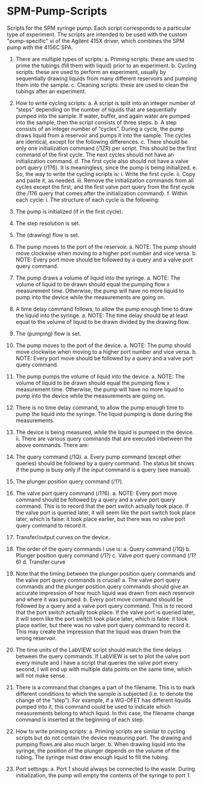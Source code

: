 # SPM-Pump-Scripts
Scripts for the SPM syringe pump. Each script corresponds to a particular type of experiment.
The scripts are intended to be used with the custom "pump-specific" vi of the Agilent 415X driver, which combines the SPM pump with the 4156C SPA.


1.	There are multiple types of scripts:
a.	Priming scripts: these are used to prime the tubings (fill them with liquid) prior to an experiment.
b.	Cycling scripts: these are used to perform an experiment, usually by sequentially drawing liquids from many different reservoirs and pumping them into the sample.
c.	Cleaning scripts: these are used to clean the tubings after an experiment.

2.	How to write cycling scripts:
a.	A script is split into an integer number of “steps” depending on the number of liquids that are sequentially pumped into the sample. If water, buffer, and again water are pumped into the sample, then the script consists of three steps.
b.	A step consists of an integer number of “cycles”. During a cycle, the pump draws liquid from a reservoir and pumps it into the sample. The cycles are identical, except for the following differences.
c.	There should be only one initialization command (/1ZR) per script. This should be the first command of the first cycle. The next cycles should not have an initialization command.
d.	The first cycle also should not have a valve port query (/1?6). It is meaningless, since the pump is being initialized.
e.	So, the way to write the cycling scripts is:
i.	Write the first cycle.
ii.	Copy and paste it, as needed.
iii.	Remove the initialization commands from all cycles except the first, and the first valve port query from the first cycle (the /1?6 query that comes after the initialization command).
f.	Within each cycle:
i.	The structure of each cycle is the following:
1.	The pump is initialized (if in the first cycle).
2.	The step resolution is set.
3.	The (drawing) flow is set.
4.	The pump moves to the port of the reservoir.
a.	NOTE: The pump should move clockwise when moving to a higher port number and vice versa.
b.	NOTE: Every port move should be followed by a query and a  valve port query command.
5.	The pump draws a volume of liquid into the syringe.
a.	NOTE: The volume of liquid to be drawn should equal the pumping flow x measurement time. Otherwise, the pump will have no more liquid to pump into the device while the measurements are going on.
6.	A time delay command follows, to allow the pump enough time to draw the liquid into the syringe.
a.	NOTE: The time delay should be at least equal to the volume of liquid to be drawn divided by the drawing flow.
7.	The (pumping) flow is set.
8.	The pump moves to the port of the device.
a.	NOTE: The pump should move clockwise when moving to a higher port number and vice versa.
b.	NOTE: Every port move should be followed by a query and a  valve port query command.
9.	The pump pumps the volume of liquid into the device.
a.	NOTE: The volume of liquid to be drawn should equal the pumping flow x measurement time. Otherwise, the pump will have no more liquid to pump into the device while the measurements are going on.
10.	There is no time delay command, to allow the pump enough time to pump the liquid into the syringe. The liquid pumping is done during the measurements.
11.	The device is being measured, while the liquid is pumped in the device.
ii.	There are various query commands that are executed inbetween the above commands. There are:
1.	The query command (/1Q). 
a.	Every pump command (except other queries) should be followed by a query command. The status bit shows if the pump is busy only if the input command is a query (see manual).
2.	The plunger position query command (/1?).
3.	The valve port query command (/1?6).
a.	NOTE: Every port move command should be followed by a query and a valve port query command. This is to record that the port switch actually took place. If the valve port is queried later, it will seem like the port switch took place later, which is false: it took place earlier, but there was no valve port query command to record it.
4.	Transfer/output curves on the device.
5.	The order of the query commands I use is:
a.	Query command (/1Q)
b.	Plunger position query command (/1?)
c.	Valve port query command (/1?6)
d.	Transfer curve
6.	Note that the timing between the plunger position query commands and the valve port query commands is crucial!
a.	The valve port query commands and the plunger position query commands should give an accurate impression of how much liquid was drawn from each reservoir and where it was pumped.
b.	Every port move command should be followed by a query and a valve port query command. This is to record that the port switch actually took place. If the valve port is queried later, it will seem like the port switch took place later, which is false: it took place earlier, but there was no valve port query command to record it. This may create the impression that the liquid was drawn from the wrong reservoir.
7.	The time units of the LabVIEW script should match the time delays between the query commands. If LabVIEW is set to plot the valve port every minute and I have a script that queries the valve port every second, I will end up with multiple data points on the same time, which will not make sense.
8.	There is a command that changes a part of the filename. This is to mark different conditions to which the sample is subjected (i.e. to denote the change of the “step”). For example, if a WG-OFET has different liquids pumped into it, this command could be used to indicate which measurements belong to which liquid. In this case, the filename change command is inserted at the beginning of each step.

3.	How to write priming scripts:
a.	Priming scripts are similar to cycling scripts but do not contain the device measuring part. The drawing and pumping flows are also much larger.
b.	When drawing liquid into the syringe, the position of the plunger depends on the volume of the tubing. The syringe must draw enough liquid to fill the tubing.
4.	Port settings:
a.	Port 1 should always be connected to the waste. During initialization, the pump will empty the contents of the syringe to port 1.
